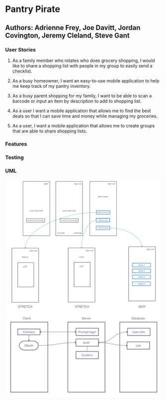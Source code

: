 # Pantry Pirate

## Authors: Adrienne Frey, Joe Davitt, Jordan Covington, Jeremy Cleland, Steve Gant

### User Stories

1. As a family member who rotates who does grocery shopping, I would like to share a shopping list with people in my group to easily send a checklist.

2. As a busy homeowner, I want an easy-to-use mobile application to help me keep track of my pantry inventory.

3. As a busy parent shopping for my family, I want to be able to scan a barcode or input an item by description to add to shopping list. 

4. As a user I want a mobile application that allows me to find the best deals so that I can save time and money while managing my groceries.

5. As a user, I want a mobile application that allows me to create groups that are able to share shopping lists.

### Features


### Testing


### UML

![WireFrame](/assets/pricefinderWF.png)
![UML](assets/PantryPirate_UML.png)
